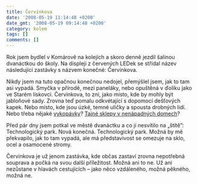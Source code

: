 ```yaml
---
title: Červinkova
date: '2008-05-19 11:14:48 +0200'
date_gmt: '2008-05-19 09:14:48 +0200'
category: kolem
tags: []
comments: []
---
```

<p>Rok jsem bydlel v Komárově na kolejích a skoro denně jezdil šalinou dvanáctkou do školy. Na displeji z červených LEDek se střídal název následující zastávky s názvem konečné: Červinkova. </p>
<p>Nikdy jsem na tuto opačnou konečnou nedojel, přemýšlel jsem, jak to tam asi vypadá. Smyčka v přírodě, mezi paneláky, nebo opuštěná v ďolíku jako ve Starém lískovci. Červinkova, to zní, jako místo, kde by mohly být jabloňové sady. Zrovna teď pomalu odkvétající s dopomocí dešťových kapek. Nebo místo, kde jsou úzké, temné uličky a spousta drobných lidí. Nebo třeba nějaké <a href="https://www.phil.muni.cz/archeo/moravskaarcheologie/badatele/cervinka/index.html">vykopávky</a>? <a href="https://encyklopedie.brna.cz/home-mmb/?acc=profil_ulice&load=812">Tajné sklepy v nenápadných domech</a>?</p>
<p>Před pár dny jsem potkal ve městě dvanáctku a co jí nesvítilo na „štítě”: Technologický park. Nová konečná. Technologický park. Možná by mě překvapilo, jak to tam vypadá, ale má představivost se omezuje na sklo, ocel a osamocené stromy.</p>
<p>Červinkova je už jenom zastávka, kde občas zastaví zrovna nepotřebná souprava a počká na svou další příležitost. Možná ani to ne. Už ani nezůstane v hlavách cestujících &ndash; jako něco vzdáleného, možná pěkného, možná ne.</p>
